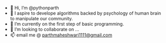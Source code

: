 - 👋 Hi, I’m @pythonparth
- 👀 I aspire to develope algorithms backed by psychology of human brain to manipulate our community.
- 🌱 I’m currently on the first step of basic programming.
- 💞️ I’m looking to collaborate on ...
- 📫 email me @ parthmaheshwari1111@gmail.com

<!---
pythonparth/pythonparth is a ✨ special ✨ repository because its `README.md` (this file) appears on your GitHub profile.
You can click the Preview link to take a look at your changes.
--->
